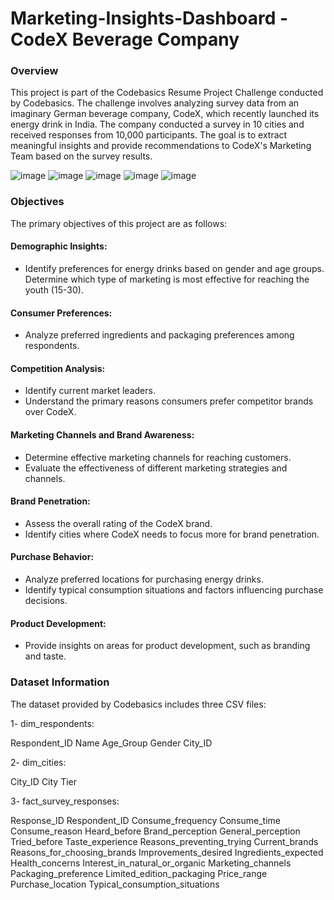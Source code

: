 # Marketing-Insights-Dashboard - CodeX Beverage Company
### Overview
This project is part of the Codebasics Resume Project Challenge conducted by Codebasics. The challenge involves analyzing survey data from an imaginary German beverage company, CodeX, which recently launched its energy drink in India. The company conducted a survey in 10 cities and received responses from 10,000 participants. The goal is to extract meaningful insights and provide recommendations to CodeX's Marketing Team based on the survey results.

![image](https://github.com/ImaneMdn/Marketing-Insights-Dashboard/assets/115882702/80e2ec4e-4802-4d08-a21d-65c6ad3d8e16)
![image](https://github.com/ImaneMdn/Marketing-Insights-Dashboard/assets/115882702/095d3672-e37f-46ad-8ae0-c6ddc29c7ba5)
![image](https://github.com/ImaneMdn/Marketing-Insights-Dashboard/assets/115882702/f60fc136-2062-4454-9d38-7b4a1fc4edb3)
![image](https://github.com/ImaneMdn/Marketing-Insights-Dashboard/assets/115882702/88059217-de4b-4405-843c-c6c0f7bc045e)
![image](https://github.com/ImaneMdn/Marketing-Insights-Dashboard/assets/115882702/71dc980e-5cdd-41f3-8bf7-8f16d813f7af)

### Objectives
The primary objectives of this project are as follows:

#### Demographic Insights:

- Identify preferences for energy drinks based on gender and age groups.
Determine which type of marketing is most effective for reaching the youth (15-30).

#### Consumer Preferences:

- Analyze preferred ingredients and packaging preferences among respondents.

#### Competition Analysis:

- Identify current market leaders.
- Understand the primary reasons consumers prefer competitor brands over CodeX.
  
#### Marketing Channels and Brand Awareness:

- Determine effective marketing channels for reaching customers.
- Evaluate the effectiveness of different marketing strategies and channels.
  
#### Brand Penetration:

- Assess the overall rating of the CodeX brand.
- Identify cities where CodeX needs to focus more for brand penetration.

#### Purchase Behavior:

- Analyze preferred locations for purchasing energy drinks.
- Identify typical consumption situations and factors influencing purchase decisions.
  
#### Product Development:

- Provide insights on areas for product development, such as branding and taste.
  
### Dataset Information
The dataset provided by Codebasics includes three CSV files:

1- dim_respondents:

Respondent_ID
Name
Age_Group
Gender
City_ID

2- dim_cities:

City_ID
City
Tier

3- fact_survey_responses:

Response_ID
Respondent_ID
Consume_frequency
Consume_time
Consume_reason
Heard_before
Brand_perception
General_perception
Tried_before
Taste_experience
Reasons_preventing_trying
Current_brands
Reasons_for_choosing_brands
Improvements_desired
Ingredients_expected
Health_concerns
Interest_in_natural_or_organic
Marketing_channels
Packaging_preference
Limited_edition_packaging
Price_range
Purchase_location
Typical_consumption_situations
